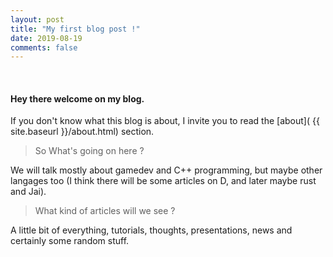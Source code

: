 ```yaml
---
layout: post
title: "My first blog post !"
date: 2019-08-19 
comments: false
---
```


<br>

#### Hey there welcome on my blog.

If you don't know what this blog is about, I invite you to read the [about]( {{ site.baseurl }}/about.html) section.

> So What's going on here ?

We will talk mostly about gamedev and C++ programming, but maybe other langages too (I think there will be some articles on D, and later maybe rust and Jai).

> What kind of articles will we see ?

A little bit of everything, tutorials, thoughts, presentations, news and certainly some random stuff. 
